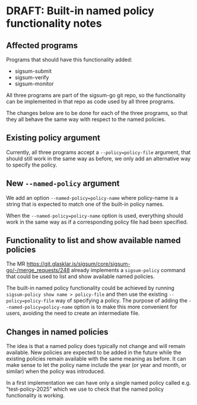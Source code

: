 # DRAFT: Built-in named policy functionality notes

## Affected programs

Programs that should have this functionality added:
  - sigsum-submit
  - sigsum-verify
  - sigsum-monitor

All three programs are part of the sigsum-go git repo, so the
functionality can be implemented in that repo as code used by all
three programs.

The changes below are to be done for each of the three programs, so
that they all behave the same way with respect to the named
policies.

## Existing policy argument

Currently, all three programs accept a `--policy=policy-file`
argument, that should still work in the same way as before, we only
add an alternative way to specify the policy.

## New `--named-policy` argument

We add an option `--named-policy=policy-name` where policy-name is a
string that is expected to match one of the built-in policy names.

When the `--named-policy=policy-name` option is used, everything
should work in the same way as if a corresponding policy file had been
specified.

## Functionality to list and show available named policies

The MR
https://git.glasklar.is/sigsum/core/sigsum-go/-/merge_requests/248
already implements a `sigsum-policy` command that could be used to
list and show available named policies.

The built-in named policy functionality could be achieved by running
`sigsum-policy show name > policy-file` and then use the existing
`--policy=policy-file` way of specifying a policy. The purpose of
adding the `--named-policy=policy-name` option is to make this more
convenient for users, avoiding the need to create an intermediate
file.

## Changes in named policies

The idea is that a named policy does typically not change and will
remain available. New policies are expected to be added in the future
while the existing policies remain available with the same meaning as
before. It can make sense to let the policy name include the year (or
year and month, or similar) when the policy was introduced.

In a first implementation we can have only a single named policy
called e.g. "test-policy-2025" which we use to check that the named
policy functionality is working.
